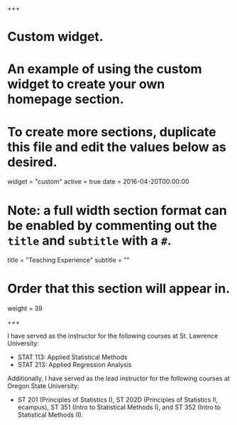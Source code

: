 +++
# Custom widget.
# An example of using the custom widget to create your own homepage section.
# To create more sections, duplicate this file and edit the values below as desired.
widget = "custom"
active = true
date = 2016-04-20T00:00:00

# Note: a full width section format can be enabled by commenting out the `title` and `subtitle` with a `#`.
title = "Teaching Experience"
subtitle = ""

# Order that this section will appear in.
weight = 39

+++

I have served as the instructor for the following courses at St. Lawrence University:

- STAT 113: Applied Statistical Methods
- STAT 213: Applied Regression Analysis

Additionally, I have served as the lead instructor for the following courses at Oregon State University:

- ST 201 (Principles of Statistics I), ST 202D (Principles of Statistics II, ecampus), ST 351 (Intro to Statistical Methods I), and ST 352 (Intro to Statistical Methods II).

